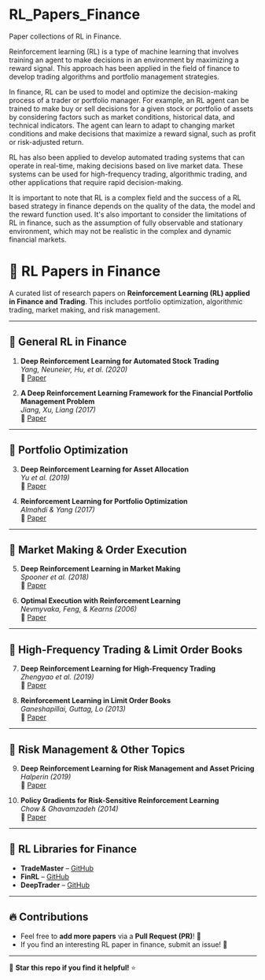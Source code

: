 # RL_Papers_Finance

Paper collections of RL in Finance. 

Reinforcement learning (RL) is a type of machine learning that involves training an agent to make decisions in an environment by maximizing a reward signal. This approach has been applied in the field of finance to develop trading algorithms and portfolio management strategies.

In finance, RL can be used to model and optimize the decision-making process of a trader or portfolio manager. For example, an RL agent can be trained to make buy or sell decisions for a given stock or portfolio of assets by considering factors such as market conditions, historical data, and technical indicators. The agent can learn to adapt to changing market conditions and make decisions that maximize a reward signal, such as profit or risk-adjusted return.

RL has also been applied to develop automated trading systems that can operate in real-time, making decisions based on live market data. These systems can be used for high-frequency trading, algorithmic trading, and other applications that require rapid decision-making.

It is important to note that RL is a complex field and the success of a RL based strategy in finance depends on the quality of the data, the model and the reward function used. It's also important to consider the limitations of RL in finance, such as the assumption of fully observable and stationary environment, which may not be realistic in the complex and dynamic financial markets.



# 📜 RL Papers in Finance

A curated list of research papers on **Reinforcement Learning (RL) applied in Finance and Trading**. This includes portfolio optimization, algorithmic trading, market making, and risk management.

---

## 📌 General RL in Finance

1. **Deep Reinforcement Learning for Automated Stock Trading**  
   *Yang, Neuneier, Hu, et al. (2020)*  
   📄 [Paper](https://arxiv.org/abs/2002.05719)  

2. **A Deep Reinforcement Learning Framework for the Financial Portfolio Management Problem**  
   *Jiang, Xu, Liang (2017)*  
   📄 [Paper](https://arxiv.org/abs/1706.10059)  

---

## 📌 Portfolio Optimization

3. **Deep Reinforcement Learning for Asset Allocation**  
   *Yu et al. (2019)*  
   📄 [Paper](https://arxiv.org/abs/1904.04980)  

4. **Reinforcement Learning for Portfolio Optimization**  
   *Almahdi & Yang (2017)*  
   📄 [Paper](https://arxiv.org/abs/1701.01764)  

---

## 📌 Market Making & Order Execution

5. **Deep Reinforcement Learning in Market Making**  
   *Spooner et al. (2018)*  
   📄 [Paper](https://arxiv.org/abs/1804.04206)  

6. **Optimal Execution with Reinforcement Learning**  
   *Nevmyvaka, Feng, & Kearns (2006)*  
   📄 [Paper](https://arxiv.org/abs/1605.05153)  

---

## 📌 High-Frequency Trading & Limit Order Books

7. **Deep Reinforcement Learning for High-Frequency Trading**  
   *Zhengyao et al. (2019)*  
   📄 [Paper](https://arxiv.org/abs/1909.09685)  

8. **Reinforcement Learning in Limit Order Books**  
   *Ganeshapillai, Guttag, Lo (2013)*  
   📄 [Paper](https://arxiv.org/abs/1305.0324)  

---

## 📌 Risk Management & Other Topics

9. **Deep Reinforcement Learning for Risk Management and Asset Pricing**  
   *Halperin (2019)*  
   📄 [Paper](https://arxiv.org/abs/1906.10717)  

10. **Policy Gradients for Risk-Sensitive Reinforcement Learning**  
   *Chow & Ghavamzadeh (2014)*  
   📄 [Paper](https://arxiv.org/abs/1401.0027)  

---

## 📌 RL Libraries for Finance

- **TradeMaster** – [GitHub](https://github.com/TradeMaster-NTU/TradeMaster)  
- **FinRL** – [GitHub](https://github.com/AI4Finance-Foundation/FinRL)  
- **DeepTrader** – [GitHub](https://github.com/deep-trader/deep-trader)  

---

## 🔥 Contributions

- Feel free to **add more papers** via a **Pull Request (PR)**! 🚀  
- If you find an interesting RL paper in finance, submit an issue! 📝  

---

🌟 **Star this repo if you find it helpful!** ⭐

